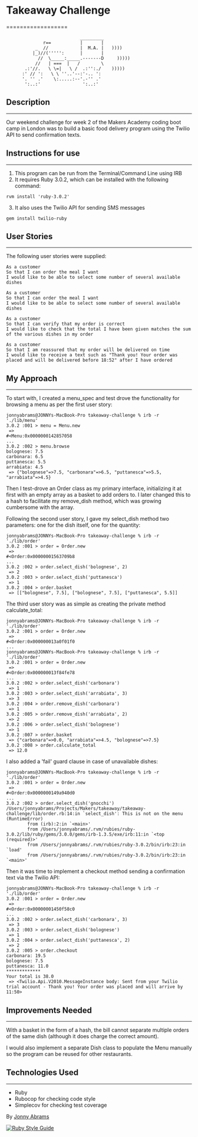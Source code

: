 # Takeaway Challenge
==================
```
                            _________
              r==           |       |
           _  //            |  M.A. |   ))))
          |_)//(''''':      |       |
            //  \_____:_____.-------D     )))))
           //   | ===  |   /        \
       .:'//.   \ \=|   \ /  .:'':./    )))))
      :' // ':   \ \ ''..'--:'-.. ':
      '. '' .'    \:.....:--'.-'' .'
       ':..:'                ':..:'

 ```

## Description
-------

Our weekend challenge for week 2 of the Makers Academy coding boot camp in London was to build a basic food delivery program using the Twilio API to send confirmation texts.

## Instructions for use
-------

1. This program can be run from the Terminal/Command Line using IRB
2. It requires Ruby 3.0.2, which can be installed with the following command:

```
rvm install 'ruby-3.0.2'
```

3. It also uses the Twilio API for sending SMS messages

```
gem install twilio-ruby
```

## User Stories
-------

The following user stories were supplied:

```
As a customer
So that I can order the meal I want
I would like to be able to select some number of several available dishes
```

```
As a customer
So that I can order the meal I want
I would like to be able to select some number of several available dishes
```

```
As a customer
So that I can verify that my order is correct
I would like to check that the total I have been given matches the sum of the various dishes in my order
```

```
As a customer
So that I am reassured that my order will be delivered on time
I would like to receive a text such as "Thank you! Your order was placed and will be delivered before 18:52" after I have ordered
```

## My Approach
-------

To start with, I created a menu_spec and test drove the functionality for browsing a menu as per the first user story:

```
jonnyabrams@JONNYs-MacBook-Pro takeaway-challenge % irb -r './lib/menu'
3.0.2 :001 > menu = Menu.new
 => 
#<Menu:0x0000000142857058
... 
3.0.2 :002 > menu.browse
bolognese: 7.5
carbonara: 6.5
puttanesca: 5.5
arrabiata: 4.5
 => {"bolognese"=>7.5, "carbonara"=>6.5, "puttanesca"=>5.5, "arrabiata"=>4.5} 
```

Then I test-drove an Order class as my primary interface, initializing it at first with an empty array as a basket to add orders to. I later changed this to a hash to facilitate my remove_dish method, which was growing cumbersome with the array.

Following the second user story, I gave my select_dish method two parameters: one for the dish itself, one for the quantity:

```
jonnyabrams@JONNYs-MacBook-Pro takeaway-challenge % irb -r './lib/order'
3.0.2 :001 > order = Order.new
 => 
#<Order:0x00000001563709b8
... 
3.0.2 :002 > order.select_dish('bolognese', 2)
 => 2 
3.0.2 :003 > order.select_dish('puttanesca')
 => 1 
3.0.2 :004 > order.basket
 => [["bolognese", 7.5], ["bolognese", 7.5], ["puttanesca", 5.5]] 
```

The third user story was as simple as creating the private method calculate_total:

```
jonnyabrams@JONNYs-MacBook-Pro takeaway-challenge % irb -r './lib/order'
3.0.2 :001 > order = Order.new
 => 
#<Order:0x000000013a0f01f0
... 
jonnyabrams@JONNYs-MacBook-Pro takeaway-challenge % irb -r './lib/order'
3.0.2 :001 > order = Order.new
 => 
#<Order:0x000000013f84fe78
... 
3.0.2 :002 > order.select_dish('carbonara')
 => 1 
3.0.2 :003 > order.select_dish('arrabiata', 3)
 => 3 
3.0.2 :004 > order.remove_dish('carbonara')
 => 1 
3.0.2 :005 > order.remove_dish('arrabiata', 2)
 => 2 
3.0.2 :006 > order.select_dish('bolognese')
 => 1 
3.0.2 :007 > order.basket
 => {"carbonara"=>0.0, "arrabiata"=>4.5, "bolognese"=>7.5} 
3.0.2 :008 > order.calculate_total
 => 12.0 
```

I also added a 'fail' guard clause in case of unavailable dishes:

```
jonnyabrams@JONNYs-MacBook-Pro takeaway-challenge % irb -r './lib/order'
3.0.2 :001 > order = Order.new
 => 
#<Order:0x0000000149a940d0
... 
3.0.2 :002 > order.select_dish('gnocchi')
/Users/jonnyabrams/Projects/Makers/takeaway/takeaway-challenge/lib/order.rb:14:in `select_dish': This is not on the menu (RuntimeError)
        from (irb):2:in `<main>'
        from /Users/jonnyabrams/.rvm/rubies/ruby-3.0.2/lib/ruby/gems/3.0.0/gems/irb-1.3.5/exe/irb:11:in `<top (required)>'
        from /Users/jonnyabrams/.rvm/rubies/ruby-3.0.2/bin/irb:23:in `load'
        from /Users/jonnyabrams/.rvm/rubies/ruby-3.0.2/bin/irb:23:in `<main>'
```

Then it was time to implement a checkout method sending a confirmation text via the Twilio API:

```
jonnyabrams@JONNYs-MacBook-Pro takeaway-challenge % irb -r './lib/order'
3.0.2 :001 > order = Order.new
 => 
#<Order:0x00000001450f58c0
... 
3.0.2 :002 > order.select_dish('carbonara', 3)
 => 3 
3.0.2 :003 > order.select_dish('bolognese')
 => 1 
3.0.2 :004 > order.select_dish('puttanesca', 2)
 => 2 
3.0.2 :005 > order.checkout
carbonara: 19.5
bolognese: 7.5
puttanesca: 11.0
*************
Your total is 38.0
 => <Twilio.Api.V2010.MessageInstance body: Sent from your Twilio trial account - Thank you! Your order was placed and will arrive by 11:50> 
```

## Improvements Needed
-------

With a basket in the form of a hash, the bill cannot separate multiple orders of the same dish (although it does charge the correct amount).

I would also implement a separate Dish class to populate the Menu manually so the program can be reused for other restaurants.

## Technologies Used
-------

* Ruby
* Rubocop for checking code style
* Simplecov for checking test coverage

By [Jonny Abrams](https://github.com/jonnyabrams)

[![Ruby Style Guide](https://img.shields.io/badge/code_style-rubocop-brightgreen.svg)](https://github.com/rubocop/rubocop)
